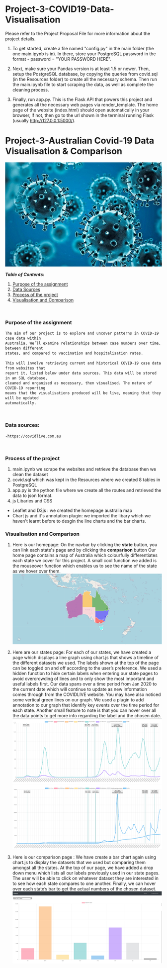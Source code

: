 # Project-3-COVID19-Data-Visualisation

Please refer to the Project Proposal File for more information about the project details.  

1. To get started, create a file named "config.py" in the main folder (the one main.ipynb is in). In there, store your PostgreSQL password in the format -
password = "YOUR PASSWORD HERE".  

2. Next, make sure your Pandas version is at least 1.5 or newer. Then, setup the PostgreSQL database, by copying the queries from covid.sql (in the Resources folder) to create all the necessary schema. Then run the main.ipynb file to start scraping the data, as well as complete the cleaning process.  

3. Finally, run app.py. This is the Flask API that powers this project and generates all the necessary web pages via render_template. The home page of the website (index.html) should open automatically in your browser, if not, then go to the url shown in the terminal running Flask (usually http://127.0.0.1:5000/).  


# Project-3-Australian Covid-19 Data Visualisation & Comparison

![plot](./image/covid.png)

**_Table of Contents:_**

1. [Purpose of the assignment](#purpose-of-the-assignment)
1. [Data Sources](#data-sources)
1. [Process of the project](#process-of-the-project)
1. [Visualisation and Comparison](#visualisation-and-comparison)

</br>

### Purpose of the assignment

    The aim of our project is to explore and uncover patterns in COVID-19 case data within
    Australia. We’ll examine relationships between case numbers over time, between different
    states, and compared to vaccination and hospitalisation rates.

    This will involve retrieving current and historical COVID-19 case data from websites that
    report it, listed below under data sources. This data will be stored in an SQL database,
    cleaned and organised as necessary, then visualised. The nature of COVID-19 reporting
    means that the visualisations produced will be live, meaning that they will be updated
    automatically.

</br>

### Data sources:

    -https://covidlive.com.au
    
</br>

### Process of the project

1. main.ipynb we scrape the websites and retrieve the database then we clean the dataset
1. covid.sql which was kept in the Resources where we created 8 tables in PostgreSQL
1. app.py is the python file where we create all the routes and retrieved the data to json format.
1. js Libaries and CSS

- Leaflet and D3js : we created the homepage australia map
- Chart js and it's annotation plugin: we imported the libary which we haven't learnt before to desgin the line charts and the bar charts.
  </br>

### Visualisation and Comparison

1. Here is our homepage:
   On the navbar by clicking the **state** button, you can link each state's page and by clicking the **comparison** button
   Our home page contains a map of Australia which colourfully differentiates each state we cover for this project.
   A small cool function we added is the mouseover function which enables us to see the name of the state as we hover over them.
   ![homepage](./image/mainpage.PNG)
   </br>
1. Here are our states page:
   For each of our states, we have created a page which displays a line graph using chart.js that shows a timeline of the different datasets we used.
   The labels shown at the top of the page can be toggled on and off according to the user’s preference. We used a hidden function to hide certain labels when entering our state pages to avoid overcrowding of lines and to only show the most important and useful labels first.
   Our data spans over a time period from Jan 2020 to the current date which will continue to update as new information comes through from the COVIDLIVE website.
   You may have also noticed some vertical green lines on our graph. We used a plugin to add annotation to our graph that identify key events over the time period for each state.
   Another small feature to note is that you can hover over all the data points to get more info regarding the label and the chosen date.
   ![statepage](./image/vic_hosp_icu.PNG)
   ![vicnewpage](./image/vic_new_cases_deaths.PNG)
   </br>

1. Here is our comparison page :
   We have create a bar chart again using chart.js to display the datasets that we used but comparing them amongst all the states.
   At the top of our page, we have added a drop down menu which lists all our labels previously used in our state pages. The user will be able to click on whatever dataset they are interested in to see how each state compares to one another.
   Finally, we can hover over each state’s bar to get the actual numbers of the chosen dataset.
   ![barpage](./image/barchart.png)
